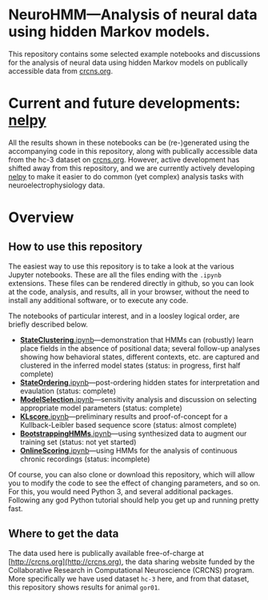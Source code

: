 # NeuroHMM—Analysis of neural data using hidden Markov models.
This repository contains some selected example notebooks and discussions for the analysis of neural data using hidden Markov models on publically accessible data from [crcns.org](https://crcns.org/data-sets/hc/hc-3/about-hc-3).

# Current and future developments: [nelpy](https://github.com/eackermann/nelpy)
All the results shown in these notebooks can be (re-)generated using the accompanying code in this repository, along with publically accessible data from the hc-3 dataset on [crcns.org](crcns.org). However, active development has shifted away from this repository, and we are currently actively developing [nelpy](https://github.com/eackermann/nelpy) to make it easier to do common (yet complex) analysis tasks with neuroelectrophysiology data.

# Overview

## How to use this repository

The easiest way to use this repository is to take a look at the various Jupyter notebooks. These are all the files ending with the `.ipynb` extensions. These files can be rendered directly in github, so you can look at the code, analysis, and results, all in your browser, without the need to install any additional software, or to execute any code.

The notebooks of particular interest, and in a loosley logical order, are briefly described below.
 * [**StateClustering**.ipynb](../master/StateClustering.ipynb)—demonstration that HMMs can (robustly) learn place fields in the absence of positional data; several follow-up analyses showing how behavioral states, different contexts, etc. are captured and clustered in the inferred model states (status: in progress, first half complete)
 * [**StateOrdering**.ipynb](../master/StateOrdering.ipynb)—post-ordering hidden states for interpretation and evaulation (status: complete)
 * [**ModelSelection**.ipynb](../master/ModelSelection.ipynb)—sensitivity analysis and discussion on selecting appropriate model parameters (status: complete)
 * [**KLscore**.ipynb](../bmaster/KLscore.ipynb)—preliminary results and proof-of-concept for a Kullback-Leibler based sequence score (status: almost complete)
 * [**BootstrappingHMMs**.ipynb](../master/BootstrappingHMMs.ipynb)—using synthesized data to augment our training set (status: not yet started)
 * [**OnlineScoring**.ipynb](../master/OnlineScoring.ipynb)—using HMMs for the analysis of continuous chronic recordings (status: incomplete)
 
Of course, you can also clone or download this repository, which will allow you to modify the code to see the effect of changing parameters, and so on. For this, you would need Python 3, and several additional packages. Following any god Python tutorial should help you get up and running pretty fast.

## Where to get the data

The data used here is publically available free-of-charge at [http://crcns.org](http://crcns.org), the data sharing website funded by the Collaborative Research in Computational Neuroscience (CRCNS) program. More specifically we have used dataset `hc-3` here, and from that dataset, this repository shows results for animal `gor01`.
